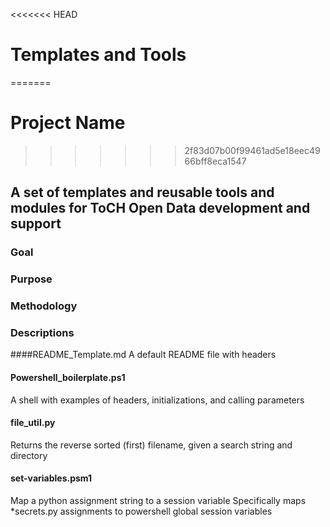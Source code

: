 <<<<<<< HEAD
# Templates and Tools
=======
# Project Name
>>>>>>> 2f83d07b00f99461ad5e18eec4966bff8eca1547

## A set of templates and reusable tools and modules for ToCH Open Data development and support

### Goal

### Purpose 

### Methodology 

### Descriptions
####README_Template.md
A default README file with headers

#### Powershell_boilerplate.ps1
A shell with examples of headers, initializations, and calling parameters

#### file_util.py
Returns the reverse sorted (first) filename, given a search string and directory

#### set-variables.psm1
Map a python assignment string to a session variable
Specifically maps *secrets.py assignments to powershell global session variables
